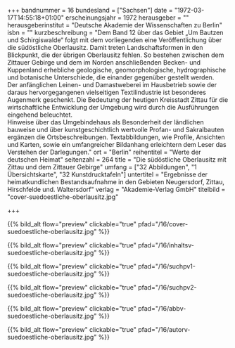 +++
bandnummer = 16
bundesland = ["Sachsen"]
date = "1972-03-17T14:55:18+01:00"
erscheinungsjahr = 1972
herausgeber = ""
herausgeberinstitut = "Deutsche Akademie der Wissenschaften zu Berlin"
isbn = ""
kurzbeschreibung = "Dem Band 12 über das Gebiet „Um Bautzen und Schirgiswalde“ folgt mit dem vorliegenden eine Veröffentlichung über die südöstliche Oberlausitz. Damit treten Landschaftsformen in den Blickpunkt, die der übrigen Oberlausitz fehlen. So bestehen zwischen dem Zittauer Gebirge und dem im Norden anschließenden Becken- und Kuppenland erhebliche geologische, geomorphologische, hydrographische und botanische Unterschiede, die einander gegenüber gestellt werden. <br> Der anfänglichen Leinen- und Damastweberei im Hausbetrieb sowie der daraus hervorgegangenen vielseitigen Textilindustrie ist besonderes Augenmerk geschenkt. Die Bedeutung der heutigen Kreisstadt Zittau für die wirtschaftliche Entwicklung der Umgebung wird durch die Ausführungen eingehend beleuchtet. <br> Hinweise über das Umgebindehaus als Besonderheit der ländlichen bauweise und über kunstgeschichtlich wertvolle Profan- und Sakralbauten ergänzen die Ortsbeschreibungen. Textabbildungen, wie Profile, Ansichten und Karten, sowie ein umfangreicher Bildanhang erleichtern dem Leser das Verstehen der Darlegungen."
ort = "Berlin"
reihentitel = "Werte der deutschen Heimat"
seitenzahl = 264
title = "Die südöstliche Oberlausitz mit Zittau und dem Zittauer Gebirge"
umfang = ["32 Abbildungen", "1 Übersichtskarte", "32 Kunstdrucktafeln"]
untertitel = "Ergebnisse der heimatkundlichen Bestandsaufnahme in den Gebieten Neugersdorf, Zittau, Hirschfelde und. Waltersdorf"
verlag = "Akademie-Verlag GmbH"
titelbild = "cover-suedoestliche-oberlausitz.jpg"

+++

{{% bild_alt flow="preview" clickable="true" pfad="/16/cover-suedoestliche-oberlausitz.jpg"   %}}

{{% bild_alt flow="preview" clickable="true" pfad="/16/inhaltsv-suedoestliche-oberlausitz.jpg"   %}}

{{% bild_alt flow="preview" clickable="true" pfad="/16/suchpv1-suedoestliche-oberlausitz.jpg"   %}}

{{% bild_alt flow="preview" clickable="true" pfad="/16/suchpv2-suedoestliche-oberlausitz.jpg"   %}}

{{% bild_alt flow="preview" clickable="true" pfad="/16/abbv-suedoestliche-oberlausitz.jpg"   %}}

{{% bild_alt flow="preview" clickable="true" pfad="/16/autorv-suedoestliche-oberlausitz.jpg"   %}}

